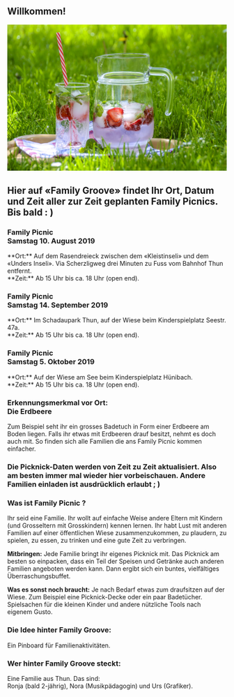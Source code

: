 <h2>Willkommen!</h2>
  
![FamilyPicnic](familypicknickpic.jpg)

<h2>Hier auf «Family Groove» findet Ihr Ort, Datum und Zeit aller zur Zeit geplanten Family Picnics. Bis bald : )</h2>

<h3>Family Picnic<br>Samstag 10. August 2019</h3>
**Ort:** Auf dem Rasendreieck zwischen dem «Kleistinseli» und dem «Unders Inseli». 
Via Scherzligweg drei Minuten zu Fuss vom Bahnhof Thun entfernt.<br>
**Zeit:** Ab 15 Uhr bis ca. 18 Uhr (open end).
<h3>Family Picnic<br>Samstag 14. September 2019</h3>
**Ort:** Im Schadaupark Thun, auf der Wiese beim Kinderspielplatz Seestr. 47a.<br>
**Zeit:** Ab 15 Uhr bis ca. 18 Uhr (open end).
<h3>Family Picnic<br>Samstag 5. Oktober 2019</h3>
**Ort:** Auf der Wiese am See beim Kinderspielplatz Hünibach.<br>
**Zeit:** Ab 15 Uhr bis ca. 18 Uhr (open end).

<h3>Erkennungsmerkmal vor Ort:<br>Die Erdbeere</h3>
Zum Beispiel seht ihr ein grosses Badetuch in Form einer Erdbeere am Boden liegen. Falls ihr etwas mit Erdbeeren drauf besitzt, nehmt es doch auch mit. So finden sich alle Familien die ans Family Picnic kommen einfacher.

<h3>Die Picknick-Daten werden von Zeit zu Zeit aktualisiert. Also am besten immer mal wieder hier vorbeischauen.
Andere Familien einladen ist ausdrücklich erlaubt ; )</h3>

<h3>Was ist Family Picnic ?</h3>
Ihr seid eine Familie. Ihr wollt auf einfache Weise andere Eltern mit Kindern (und Grosseltern mit Grosskindern) kennen lernen. Ihr habt Lust mit anderen Familien auf einer öffentlichen Wiese zusammenzukommen, zu plaudern, zu spielen, zu essen, zu trinken und eine gute Zeit zu verbringen.

**Mitbringen:** Jede Familie bringt ihr eigenes Picknick mit. Das Picknick am besten so einpacken, dass ein Teil der Speisen und Getränke auch anderen Familien angeboten werden kann. Dann ergibt sich ein buntes, vielfältiges Überraschungsbuffet. 

**Was es sonst noch braucht:** Je nach Bedarf etwas zum draufsitzen auf der Wiese. Zum Beispiel eine Picknick-Decke oder ein paar Badetücher. Spielsachen für die kleinen Kinder und andere nützliche Tools nach eigenem Gusto.

<h3>Die Idee hinter Family Groove:</h3>
Ein Pinboard für Familienaktivitäten. 

<h3>Wer hinter Family Groove steckt:</h3>
Eine Familie aus Thun. Das sind:<br>Ronja (bald 2-jährig), Nora (Musikpädagogin) und Urs (Grafiker).
